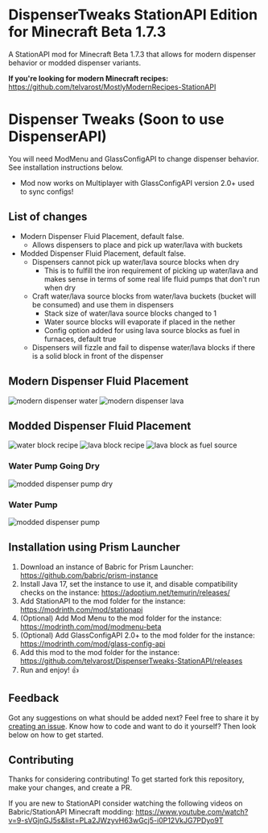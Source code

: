 # DispenserTweaks StationAPI Edition for Minecraft Beta 1.7.3

A StationAPI mod for Minecraft Beta 1.7.3 that allows for modern dispenser behavior or modded dispenser variants.

**If you're looking for modern Minecraft recipes:** https://github.com/telvarost/MostlyModernRecipes-StationAPI

# Dispenser Tweaks (Soon to use DispenserAPI)

You will need ModMenu and GlassConfigAPI to change dispenser behavior. See installation instructions below.
* Mod now works on Multiplayer with GlassConfigAPI version 2.0+ used to sync configs!

## List of changes

* Modern Dispenser Fluid Placement, default false.
  * Allows dispensers to place and pick up water/lava with buckets
* Modded Dispenser Fluid Placement, default false.
  * Dispensers cannot pick up water/lava source blocks when dry
    * This is to fulfill the iron requirement of picking up water/lava and makes sense in terms of some real life fluid pumps that don't run when dry
  * Craft water/lava source blocks from water/lava buckets (bucket will be consumed) and use them in dispensers
    * Stack size of water/lava source blocks changed to 1
    * Water source blocks will evaporate if placed in the nether
    * Config option added for using lava source blocks as fuel in furnaces, default true
  * Dispensers will fizzle and fail to dispense water/lava blocks if there is a solid block in front of the dispenser

## Modern Dispenser Fluid Placement

![modern dispenser water](https://github.com/telvarost/DispenserTweaks-StationAPI/blob/main/images/ModernDispenserWater.gif)
![modern dispenser lava](https://github.com/telvarost/DispenserTweaks-StationAPI/blob/main/images/ModernDispenserLava.gif)

## Modded Dispenser Fluid Placement

![water block recipe](https://github.com/telvarost/DispenserTweaks-StationAPI/blob/main/images/WaterBlockRecipe.PNG)
![lava block recipe](https://github.com/telvarost/DispenserTweaks-StationAPI/blob/main/images/LavaBlockRecipe.PNG)
![lava block as fuel source](https://github.com/telvarost/DispenserTweaks-StationAPI/blob/main/images/LavaBlockAsFuelSource.PNG)
### Water Pump Going Dry
![modded dispenser pump dry](https://github.com/telvarost/DispenserTweaks-StationAPI/blob/main/images/ModdedDispenserWaterPumpDry.gif)
### Water Pump
![modded dispenser pump](https://github.com/telvarost/DispenserTweaks-StationAPI/blob/main/images/ModdedDispenserWaterPump.gif)

## Installation using Prism Launcher

1. Download an instance of Babric for Prism Launcher: https://github.com/babric/prism-instance
2. Install Java 17, set the instance to use it, and disable compatibility checks on the instance: https://adoptium.net/temurin/releases/
3. Add StationAPI to the mod folder for the instance: https://modrinth.com/mod/stationapi
4. (Optional) Add Mod Menu to the mod folder for the instance: https://modrinth.com/mod/modmenu-beta
5. (Optional) Add GlassConfigAPI 2.0+ to the mod folder for the instance: https://modrinth.com/mod/glass-config-api
6. Add this mod to the mod folder for the instance: https://github.com/telvarost/DispenserTweaks-StationAPI/releases
7. Run and enjoy! 👍

## Feedback

Got any suggestions on what should be added next? Feel free to share it by [creating an issue](https://github.com/telvarost/DispenserTweaks-StationAPI/issues/new). Know how to code and want to do it yourself? Then look below on how to get started.

## Contributing

Thanks for considering contributing! To get started fork this repository, make your changes, and create a PR. 

If you are new to StationAPI consider watching the following videos on Babric/StationAPI Minecraft modding: https://www.youtube.com/watch?v=9-sVGjnGJ5s&list=PLa2JWzyvH63wGcj5-i0P12VkJG7PDyo9T
